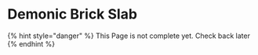 # Demonic Brick Slab

{% hint style="danger" %}
This Page is not complete yet. Check back later
{% endhint %}

